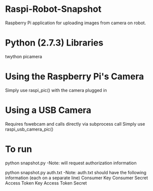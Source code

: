 # Raspi-Robot-Snapshot
Raspberry Pi application for uploading images from camera on robot.

# Python (2.7.3) Libraries
twython
picamera

# Using the Raspberry Pi's Camera
Simply use raspi_pic() with the camera plugged in

# Using a USB Camera
Requires fswebcam and calls directly via subprocess call
Simply use raspi_usb_camera_pic()

# To run
python snapshot.py
	-Note: will request authorization information

python snapshot.py auth.txt
	-Note: auth.txt should have the following information (each on a separate line)
		Consumer Key
		Consumer Secret
		Access Token Key
		Access Token Secret